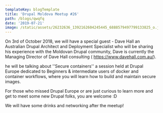 ```yaml
---
templateKey: blogTemplate
title: 'Drupal Moldova Meetup #26'
path: /blogs/qwqfq
date: '2019-07-21'
image: /static/assets/26232636_1392162604245445_6888579497799133825_o.jpg
---
```

On 3rd of October 2018, we will have a special guest - Dave Hall an Australian Drupal Architect and Deployment Specialist who will be sharing his experience with the Moldovan Drupal community, Dave is currently the Managing Director of Dave Hall consulting ( https://www.davehall.com.au/).





he will be talking about ''Secure containers'' a session held at Drupal Europe dedicated to Beginners & intermediate users of docker and container workflows, where you will learn how to build and maintain secure images.





For those who missed Drupal Europe or are just curious to learn more and get to meet some new Drupal folks, you are welcome :D





We will have some drinks and networking after the meetup!
